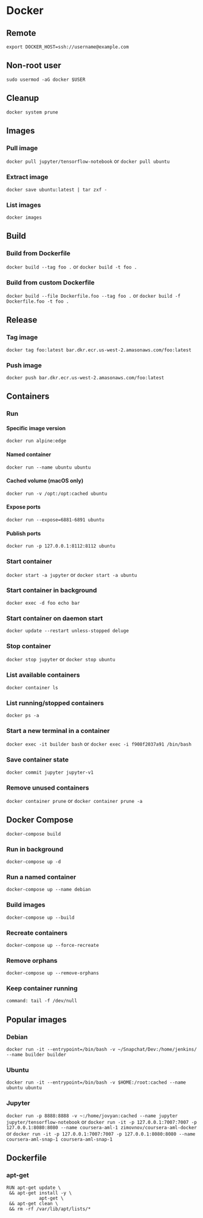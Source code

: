 # Docker

## Remote

`export DOCKER_HOST=ssh://username@example.com`

## Non-root user

`sudo usermod -aG docker $USER`

## Cleanup

`docker system prune`

## Images

### Pull image

`docker pull jupyter/tensorflow-notebook`
or
`docker pull ubuntu`

### Extract image

`docker save ubuntu:latest | tar zxf -`

### List images

`docker images`

## Build

### Build from Dockerfile

`docker build --tag foo .` or `docker build -t foo .`

### Build from custom Dockerfile

`docker build --file Dockerfile.foo --tag foo .` or `docker build -f Dockerfile.foo -t foo .`

## Release

### Tag image

`docker tag foo:latest bar.dkr.ecr.us-west-2.amasonaws.com/foo:latest`

### Push image

`docker push bar.dkr.ecr.us-west-2.amasonaws.com/foo:latest`

## Containers

### Run

#### Specific image version

`docker run alpine:edge`

#### Named container

`docker run --name ubuntu ubuntu`

#### Cached volume (macOS only)

`docker run -v /opt:/opt:cached ubuntu`

#### Expose ports

`docker run --expose=6881-6891 ubuntu`

#### Publish ports

`docker run -p 127.0.0.1:8112:8112 ubuntu`

### Start container

`docker start -a jupyter`
or
`docker start -a ubuntu`

### Start container in background

`docker exec -d foo echo bar`

### Start container on daemon start

`docker update --restart unless-stopped deluge`

### Stop container

`docker stop jupyter`
or
`docker stop ubuntu`

### List available containers
`docker container ls`

### List running/stopped containers

`docker ps -a `

### Start a new terminal in a container

`docker exec -it builder bash`
or
`docker exec -i f908f2037a91 /bin/bash`

### Save container state

`docker commit jupyter jupyter-v1`

### Remove unused containers

`docker container prune` or `docker container prune -a`

## Docker Compose

`docker-compose build`

### Run in background

`docker-compose up -d`

### Run a named container

`docker-compose up --name debian`

### Build images

`docker-compose up --build`

### Recreate containers

`docker-compose up --force-recreate`

### Remove orphans

`docker-compose up --remove-orphans`

### Keep container running

`command: tail -f /dev/null`

## Popular images

### Debian
`docker run -it --entrypoint=/bin/bash -v ~/Snapchat/Dev:/home/jenkins/ --name builder builder`

### Ubuntu

`docker run -it --entrypoint=/bin/bash -v $HOME:/root:cached --name ubuntu ubuntu`  

### Jupyter

`docker run -p 8888:8888 -v ~:/home/jovyan:cached --name jupyter jupyter/tensorflow-notebook`
or
`docker run -it -p 127.0.0.1:7007:7007 -p 127.0.0.1:8080:8080 --name coursera-aml-1 zimovnov/coursera-aml-docker`
or
`docker run -it -p 127.0.0.1:7007:7007 -p 127.0.0.1:8080:8080 --name coursera-aml-snap-1 coursera-aml-snap-1`

## Dockerfile

### apt-get

```shell script
RUN apt-get update \
 && apt-get install -y \
            apt-get \
 && apt-get clean \
 && rm -rf /var/lib/apt/lists/*
```
